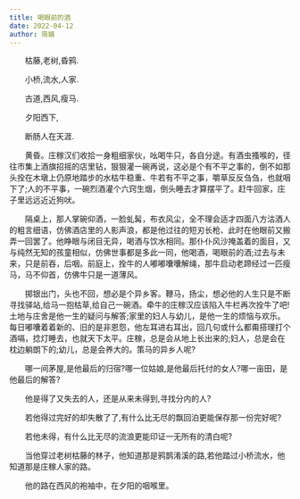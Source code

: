 ```yaml
---
title: 喝眼前的酒
date: 2022-04-12
author: 简嫃
---
```


　　枯藤,老树,昏鸦.

　　小桥,流水,人家.

　　古道,西风,瘦马.

　　夕阳西下,

　　断肠人在天涯.

　　黄昏。庄稼汉们收拾一身粗细家伙，吆喝牛只，各自分途。有酒虫搔喉的，径往市集上酒旗招摇的店里钻，狠狠灌一碗再说，这必是个有不平之事的，倒不如那头拴在木墩上仍原地踏步的水枯牛稳重、牛若有不平之事，嚼草反反刍刍，也就咽下了;人的不平事，一碗烈酒灌个六窍生烟，倒头睡去才算摆平了。赶牛回家，庄子里远远近近狗吠。

　　隔桌上，那人掌碗仰酒，一脸虬髯，布衣风尘，全不理会适才四面八方沽酒人的粗言细语，仿佛酒店里的人影声浪，都是他过往的短刃长枪、此时在他眼前又搬弄一回罢了。他睁眼与闭目无异，喝酒与饮水相同。那仆仆风沙掩盖着的面目，又与纯然无知的孩童相似，仿佛世事都是多此一同，他喝酒，喝眼前的酒;过去与未来，只是前吞，后咽。前庭上，拴牛的人嘟嘟囔囔解绳，那牛启动老蹄经过一匹瘦马，马不仰首，仿佛牛只是一道薄风。

　　掷银出门，头也不回，想必是个异乡客。鞭马，扬尘，想必他的人生只是不断寻找驿站,给马一抱枯草,给自己一碗酒。牵牛的庄稼汉应该陷入牛栏再次拴牛了吧!土地与庄舍是他一生的疑问与解答;家里的妇人与幼儿，是他一生的烦恼与欢乐。每日嘟囔着着新的、旧的是非恩怨，他左耳进右耳出，回几句或什么都甭搭理打个酒嗝，捻灯睡去，也就天下太平。庄稼，总是会从地上长出来的;妇人，总是会在枕边躺朗下的;幼儿，总是会养大的。策马的异乡人呢?

　　哪一间茅屋,是他最后的归宿?哪一位姑娘,是他最后托付的女人?哪一亩田，是他最后的解答?

　　他是得了又失去的人，还是从来未得到,寻找分内的人?

　　若他得过完好的却失散了了,有什么比无尽的飘回泊更能保存那一份完好呢?

　　若他未得，有什么比无尽的流浪更能印证一无所有的清白呢?

　　当他穿过老树枯藤的林子，他知道那是鸦鹊淆溪的路,若他踏过小桥流水，他知道那是庄稼人家的路。

　　他的路在西风的袍袖中，在夕阳的咽喉里。
